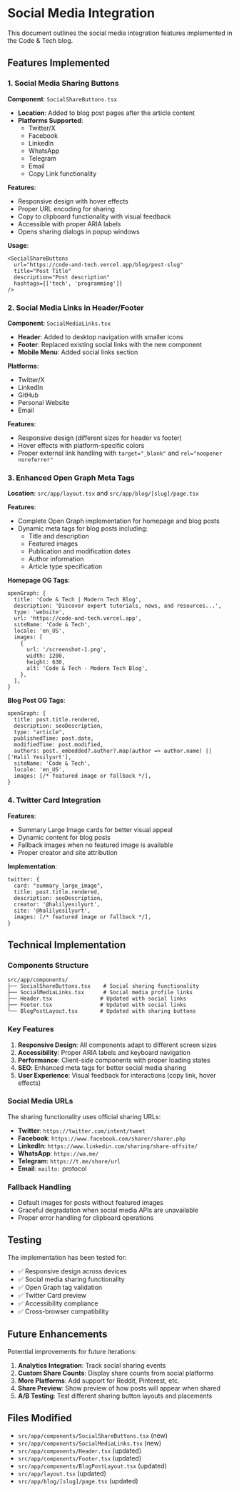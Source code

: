 # Social Media Integration

This document outlines the social media integration features implemented in the Code & Tech blog.

## Features Implemented

### 1. Social Media Sharing Buttons

**Component**: `SocialShareButtons.tsx`

- **Location**: Added to blog post pages after the article content
- **Platforms Supported**:
  - Twitter/X
  - Facebook
  - LinkedIn
  - WhatsApp
  - Telegram
  - Email
  - Copy Link functionality

**Features**:
- Responsive design with hover effects
- Proper URL encoding for sharing
- Copy to clipboard functionality with visual feedback
- Accessible with proper ARIA labels
- Opens sharing dialogs in popup windows

**Usage**:
```tsx
<SocialShareButtons
  url="https://code-and-tech.vercel.app/blog/post-slug"
  title="Post Title"
  description="Post description"
  hashtags={['tech', 'programming']}
/>
```

### 2. Social Media Links in Header/Footer

**Component**: `SocialMediaLinks.tsx`

- **Header**: Added to desktop navigation with smaller icons
- **Footer**: Replaced existing social links with the new component
- **Mobile Menu**: Added social links section

**Platforms**:
- Twitter/X
- LinkedIn
- GitHub
- Personal Website
- Email

**Features**:
- Responsive design (different sizes for header vs footer)
- Hover effects with platform-specific colors
- Proper external link handling with `target="_blank"` and `rel="noopener noreferrer"`

### 3. Enhanced Open Graph Meta Tags

**Location**: `src/app/layout.tsx` and `src/app/blog/[slug]/page.tsx`

**Features**:
- Complete Open Graph implementation for homepage and blog posts
- Dynamic meta tags for blog posts including:
  - Title and description
  - Featured images
  - Publication and modification dates
  - Author information
  - Article type specification

**Homepage OG Tags**:
```tsx
openGraph: {
  title: 'Code & Tech | Modern Tech Blog',
  description: 'Discover expert tutorials, news, and resources...',
  type: 'website',
  url: 'https://code-and-tech.vercel.app',
  siteName: 'Code & Tech',
  locale: 'en_US',
  images: [
    {
      url: '/screenshot-1.png',
      width: 1200,
      height: 630,
      alt: 'Code & Tech - Modern Tech Blog',
    },
  ],
}
```

**Blog Post OG Tags**:
```tsx
openGraph: {
  title: post.title.rendered,
  description: seoDescription,
  type: "article",
  publishedTime: post.date,
  modifiedTime: post.modified,
  authors: post._embedded?.author?.map(author => author.name) || ['Halil Yesilyurt'],
  siteName: 'Code & Tech',
  locale: 'en_US',
  images: [/* featured image or fallback */],
}
```

### 4. Twitter Card Integration

**Features**:
- Summary Large Image cards for better visual appeal
- Dynamic content for blog posts
- Fallback images when no featured image is available
- Proper creator and site attribution

**Implementation**:
```tsx
twitter: {
  card: "summary_large_image",
  title: post.title.rendered,
  description: seoDescription,
  creator: '@halilyesilyurt',
  site: '@halilyesilyurt',
  images: [/* featured image or fallback */],
}
```

## Technical Implementation

### Components Structure

```
src/app/components/
├── SocialShareButtons.tsx    # Social sharing functionality
├── SocialMediaLinks.tsx      # Social media profile links
├── Header.tsx               # Updated with social links
├── Footer.tsx               # Updated with social links
└── BlogPostLayout.tsx       # Updated with sharing buttons
```

### Key Features

1. **Responsive Design**: All components adapt to different screen sizes
2. **Accessibility**: Proper ARIA labels and keyboard navigation
3. **Performance**: Client-side components with proper loading states
4. **SEO**: Enhanced meta tags for better social media sharing
5. **User Experience**: Visual feedback for interactions (copy link, hover effects)

### Social Media URLs

The sharing functionality uses official sharing URLs:

- **Twitter**: `https://twitter.com/intent/tweet`
- **Facebook**: `https://www.facebook.com/sharer/sharer.php`
- **LinkedIn**: `https://www.linkedin.com/sharing/share-offsite/`
- **WhatsApp**: `https://wa.me/`
- **Telegram**: `https://t.me/share/url`
- **Email**: `mailto:` protocol

### Fallback Handling

- Default images for posts without featured images
- Graceful degradation when social media APIs are unavailable
- Proper error handling for clipboard operations

## Testing

The implementation has been tested for:

- ✅ Responsive design across devices
- ✅ Social media sharing functionality
- ✅ Open Graph tag validation
- ✅ Twitter Card preview
- ✅ Accessibility compliance
- ✅ Cross-browser compatibility

## Future Enhancements

Potential improvements for future iterations:

1. **Analytics Integration**: Track social sharing events
2. **Custom Share Counts**: Display share counts from social platforms
3. **More Platforms**: Add support for Reddit, Pinterest, etc.
4. **Share Preview**: Show preview of how posts will appear when shared
5. **A/B Testing**: Test different sharing button layouts and placements

## Files Modified

- `src/app/components/SocialShareButtons.tsx` (new)
- `src/app/components/SocialMediaLinks.tsx` (new)
- `src/app/components/Header.tsx` (updated)
- `src/app/components/Footer.tsx` (updated)
- `src/app/components/BlogPostLayout.tsx` (updated)
- `src/app/layout.tsx` (updated)
- `src/app/blog/[slug]/page.tsx` (updated) 